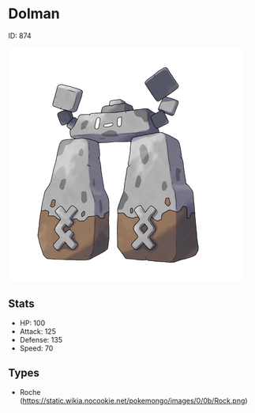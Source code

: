 # Dolman


ID: 874

![](https://raw.githubusercontent.com/PokeAPI/sprites/master/sprites/pokemon/other/official-artwork/874.png "Dolman")

## Stats


 - HP: 100
 - Attack: 125
 - Defense: 135
 - Speed: 70

## Types


 - Roche (https://static.wikia.nocookie.net/pokemongo/images/0/0b/Rock.png)
